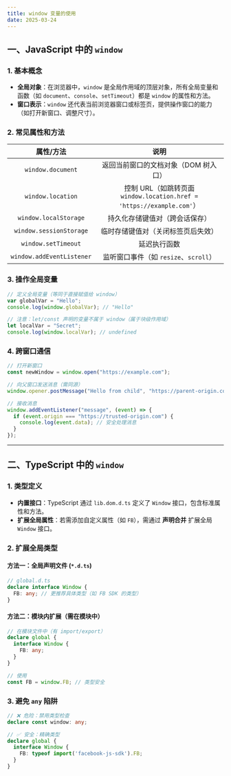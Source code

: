 ```yaml
---
title: window 变量的使用
date: 2025-03-24
---
```


## 一、JavaScript 中的 `window`

### 1. **基本概念**

- **全局对象**：在浏览器中，`window` 是全局作用域的顶层对象，所有全局变量和函数（如 `document`、`console`、`setTimeout`）都是 `window` 的属性和方法。
- **窗口表示**：`window` 还代表当前浏览器窗口或标签页，提供操作窗口的能力（如打开新窗口、调整尺寸）。

### 2. **常见属性和方法**

|         属性/方法         |                             说明                             |
| :-----------------------: | :----------------------------------------------------------: |
|     `window.document`     |             返回当前窗口的文档对象（DOM 树入口）             |
|     `window.location`     | 控制 URL（如跳转页面 `window.location.href = 'https://example.com'`） |
|   `window.localStorage`   |                持久化存储键值对（跨会话保存）                |
|  `window.sessionStorage`  |              临时存储键值对（关闭标签页后失效）              |
|    `window.setTimeout`    |                         延迟执行函数                         |
| `window.addEventListener` |            监听窗口事件（如 `resize`、`scroll`）             |

### 3. **操作全局变量**

```javascript
// 定义全局变量（等同于直接赋值给 window）
var globalVar = "Hello";
console.log(window.globalVar); // "Hello"

// 注意：let/const 声明的变量不属于 window（属于块级作用域）
let localVar = "Secret";
console.log(window.localVar); // undefined
```

### 4. **跨窗口通信**

```javascript
// 打开新窗口
const newWindow = window.open("https://example.com");

// 向父窗口发送消息（需同源）
window.opener.postMessage("Hello from child", "https://parent-origin.com");

// 接收消息
window.addEventListener("message", (event) => {
  if (event.origin === "https://trusted-origin.com") {
    console.log(event.data); // 安全处理消息
  }
});
```

------

## 二、TypeScript 中的 `window`

### 1. **类型定义**

- **内置接口**：TypeScript 通过 `lib.dom.d.ts` 定义了 `Window` 接口，包含标准属性和方法。
- **扩展全局属性**：若需添加自定义属性（如 `FB`），需通过 **声明合并** 扩展全局 `Window` 接口。

### 2. **扩展全局类型**

#### 方法一：全局声明文件 (`*.d.ts`)

```typescript
// global.d.ts
declare interface Window {
  FB: any; // 更推荐具体类型（如 FB SDK 的类型）
}
```

#### 方法二：模块内扩展（需在模块中）

```typescript
// 在模块文件中（有 import/export）
declare global {
  interface Window {
    FB: any;
  }
}

// 使用
const FB = window.FB; // 类型安全
```

### 3. **避免 `any` 陷阱**

```typescript
// ❌ 危险：禁用类型检查
declare const window: any;

// ✅ 安全：精确类型
declare global {
  interface Window {
    FB: typeof import('facebook-js-sdk').FB;
  }
}
```